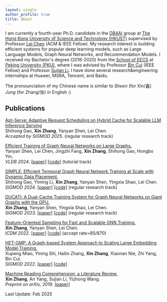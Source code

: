 ```yaml
---
layout: single
author_profile: true
title: About
---
```

<!--header:
    image: /assets/images/ust-photo.jpeg
-->

I am currently a fourth-year Ph.D. candidate in the [DB4AI](https://cse.hkust.edu.hk/db4ai/) group at [The Hong Kong University of Science and Technology (HKUST)](https://hkust.edu.hk/) supervised by Professor [Lei Chen](https://cse.hkust.edu.hk/~leichen/) (ACM & IEEE Fellow). My research interest is building efficient systems for popular deep learning models, such as Large Language Models, Graph Neural Networks, and Recommendation Models. I received my Bachelor's degree (2016-2020) from the [School of EECS](http://eecs.pku.edu.cn/en/) at [Peking University (PKU)](https://english.pku.edu.cn/), where I was advised by Professor [Bin Cui](https://cuibinpku.github.io/) (IEEE Fellow) and Professor [Sujian Li](https://pku-tangent.github.io/#2-about). I have done several research&engineering internships at Huawei, MSRA, Tencent, and Baidu.

The pronounciation of my Chinese name is similar to *Sheen* (for Xin/鑫) *Jung* (for Zhang/张) in English :)


## Publications

<u>Apt-Serve: Adaptive Request Scheduling on Hybrid Cache for Scalable LLM Inference Serving</u> <br />
Shihong Gao, **Xin Zhang**, Yanyan Shen, Lei Chen. <br />
*Accepted by SIGMOD 2025*. (regular research track) <br />

<u>Efficient Training of Graph Neural Networks on Large Graphs.</u> <br />
Yanyan Shen, Lei Chen, Jingzhi Fang, **Xin Zhang**, Shihong Gao, Hongbo Yin. <br />
*VLDB 2024*. [[paper]](https://dl.acm.org/doi/10.14778/3685800.3685844) [[code]](https://github.com/SJTU-DMTai/Data-Management-for-GNN-Training) (tutorial track) <br />

<u>SIMPLE: Efficient Temporal Graph Neural Network Training at Scale with Dynamic Data Placement.</u> <br />
Shihong Gao, Yiming Li, **Xin Zhang**, Yanyan Shen, Yingxia Shao, Lei Chen. <br />
*SIGMOD 2024*. [[paper]](https://dl.acm.org/doi/10.1145/3654977) [[code]](https://github.com/eddiegaoo/SIMPLE) (regular research track) <br />

<u>DUCATI: A Dual-Cache Training System for Graph Neural Networks on Giant Graphs with the GPU.</u> <br />
**Xin Zhang**, Yanyan Shen, Yingxia Shao, Lei Chen. <br />
*SIGMOD 2023*. [[paper]](https://dl.acm.org/doi/10.1145/3589311) [[code]](https://github.com/initzhang/DUCATI_SIGMOD) (regular research track) <br />

<u>Feature-Oriented Sampling for Fast and Scalable GNN Training.</u> <br />
**Xin Zhang**, Yanyan Shen, Lei Chen. <br />
*ICDM 2022*. [[paper]](https://ieeexplore.ieee.org/document/10027672) [[code]](https://github.com/initzhang/FOSGNN.git) (accept rate=85/870)<br />

<u>HET-GMP: A Graph-based System Approach to Scaling Large Embedding Model Training.</u> <br />
Xupeng Miao, Yining Shi, Hailin Zhang, **Xin Zhang**, Xiaonan Nie, Zhi Yang, Bin Cui.<br />
*SIGMOD 2022*. [[paper]](https://dl.acm.org/doi/10.1145/3514221.3517902) [[code]](https://github.com/Hsword/SIGMOD2022_HET-GMP) <br />

<u>Machine Reading Comprehension: a Literature Review.</u> <br />
**Xin Zhang**, An Yang, Sujian Li, Yizhong Wang. <br />
*Preprint on arXiv, 2019*. [[paper]](https://arxiv.org/abs/1907.01686)<br />

<script type="text/javascript" id="clustrmaps" src="//clustrmaps.com/map_v2.js?d=-eF-Gd5b26Y1KpMTRF0AGBZmeZAB5tmJ24HwGwWalNw&cl=ffffff&w=a"></script>

Last Update: Feb 2025
